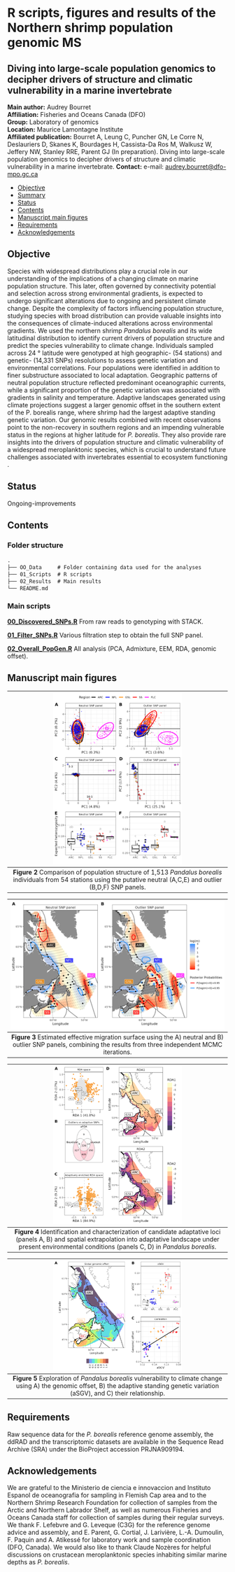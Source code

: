 # R scripts, figures and results of the Northern shrimp population genomic MS
## Diving into large-scale  population genomics to decipher drivers of structure and climatic vulnerability in a marine invertebrate


__Main author:__  Audrey Bourret  
__Affiliation:__  Fisheries and Oceans Canada (DFO)   
__Group:__        Laboratory of genomics   
__Location:__     Maurice Lamontagne Institute  
__Affiliated publication:__ Bourret A, Leung C, Puncher GN, Le Corre N, Deslauriers D, Skanes K, Bourdages H, Cassista-Da Ros M, Walkusz W, Jeffery NW, Stanley RRE, Parent GJ (In preparation). Diving into large-scale  population genomics to decipher drivers of structure and climatic vulnerability in a marine invertebrate.
__Contact:__      e-mail: audrey.bourret@dfo-mpo.gc.ca

- [Objective](#objective)
- [Summary](#summary)
- [Status](#status)
- [Contents](#contents)
- [Manuscript main figures](#manuscript-main-figures)
- [Requirements](#requirements)
- [Acknowledgements](#acknowledgements)

## Objective

Species with widespread distributions play a crucial role in our understanding of the implications of a changing climate on marine population structure. This later, often governed by connectivity potential and selection across strong environmental gradients, is expected to undergo significant alterations due to ongoing and persistent climate change. Despite the complexity of factors influencing population structure, studying species with broad distribution can provide valuable insights into the consequences of climate-induced alterations across environmental gradients. We used the northern shrimp *Pandalus borealis* and its wide latitudinal distribution to identify current drivers of population structure and predict the species vulnerability to climate change. Individuals sampled across 24 ° latitude were genotyped at high geographic- (54 stations) and genetic- (14,331 SNPs) resolutions to assess genetic variation and environmental correlations. Four populations were identified in addition to finer substructure associated to local adaptation. Geographic patterns of neutral population structure  reflected predominant oceanographic currents, while a significant proportion of the genetic variation was associated with gradients in salinity and temperature. Adaptive landscapes generated using climate projections suggest a larger genomic offset in the southern extent of the P. borealis range, where shrimp had the largest adaptive standing genetic variation. Our genomic results combined with recent  observations  point to the non-recovery in southern regions and an impending vulnerable status in the regions at higher latitude for *P. borealis*. They also provide rare insights into the drivers of population structure and climatic vulnerability of a widespread meroplanktonic species, which is crucial to understand future challenges associated with invertebrates essential to ecosystem functioning .

## Status
Ongoing-improvements

## Contents
### Folder structure

    .
    ├── OO_Data     # Folder containing data used for the analyses 
    ├── 01_Scripts  # R scripts  
    ├── 02_Results  # Main results      
    └── README.md

### Main scripts

[**00_Discovered_SNPs.R**](01_Scripts/00_Discovered_SNPs.R) From raw reads to genotyping with STACK.

[**01_Filter_SNPs.R**](01_Scripts/01_Filter_SNPs.R) Various filtration step to obtain the full SNP panel. 

[**02_Overall_PopGen.R**](01_Scripts/02_Overall_PopGen.R) All analysis (PCA, Admixture, EEM, RDA, genomic offset).

## Manuscript main figures

| <img src="02_Results/01_Overall_PopGen/PopStruct_NeutralvsOutliers_20231006.png" width=60% height=60%> |
|:--:| 
| **Figure 2** Comparison of population structure of 1,513 *Pandalus borealis* individuals from 54 stations using the putative neutral (A,C,E) and outlier (B,D,F) SNP panels. |

| <img src="02_Results/01_Overall_PopGen/EEMS_migration_20231006.png" width=100% height=100%> |
|:--:| 
| **Figure 3** Estimated effective migration surface using the A) neutral and B) outlier SNP panels, combining the results from three independent MCMC iterations.  |

| <img src="02_Results/01_Overall_PopGen/Adaptative.landscape_BIG3.png" width=60% height=60%> |
|:--:| 
| **Figure 4** Identification and characterization of candidate adaptative loci (panels A, B) and spatial extrapolation into adaptative landscape under present environmental conditions (panels C, D) in *Pandalus borealis*. |


| <img src="02_Results/01_Overall_PopGen/Fig6_evolution_20231017.png" width=60% height=60%> |
|:--:| 
| **Figure 5** Exploration of *Pandalus borealis* vulnerability to climate change using A) the genomic offset, B) the adaptive standing genetic variation (aSGV), and C) their relationship. |


## Requirements
Raw sequence data for the *P. borealis* reference genome assembly, the ddRAD and the transcriptomic datasets are available in the Sequence Read Archive (SRA) under the BioProject accession PRJNA909194. 

## Acknowledgements
We are grateful to the Ministerio de ciencia e innovaccion and Instituto Espanol de oceanografia for sampling in Flemish Cap area and to the Northern Shrimp Research Foundation for collection of samples from the Arctic and Northern Labrador Shelf, as well as numerous Fisheries and Oceans Canada staff for collection of samples during their regular surveys. We thank F. Lefebvre and G. Leveque (C3G) for the reference genome advice and  assembly, and E. Parent, G. Cortial, J. Larivière, L.-A. Dumoulin, F. Paquin and A. Atikessé for laboratory work and sample coordination (DFO, Canada). We would also like to thank Claude Nozères for helpful discussions on crustacean meroplanktonic species inhabiting similar marine depths as *P. borealis*.

